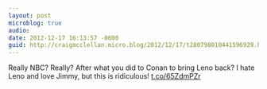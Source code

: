 ```yaml
---
layout: post
microblog: true
audio: 
date: 2012-12-17 16:13:57 -0600
guid: http://craigmcclellan.micro.blog/2012/12/17/t280798010441596929.html
---
```

Really NBC? Really? After what you did to Conan to bring Leno back? I hate Leno and love Jimmy, but this is ridiculous! [t.co/65ZdmPZr](http://t.co/65ZdmPZr)
